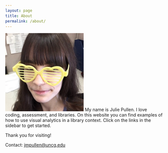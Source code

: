 ```yaml
---
layout: page
title: About
permalink: /about/
---
```


<img src="/assets/images/profilepic.jpg" alt="Photo of site author" width="250px" height="250px">
My name is Julie Pullen. I love coding, assessment, and libraries. On this website you can find examples of how to use visual analytics in a library context. Click on the links in the sidebar to get started.

Thank you for visiting!

Contact: jmpullen@uncg.edu
